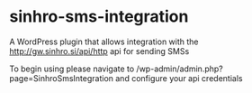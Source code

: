 # sinhro-sms-integration
A WordPress plugin that allows integration with the http://gw.sinhro.si/api/http api for sending SMSs

To begin using please navigate to /wp-admin/admin.php?page=SinhroSmsIntegration and configure your api credentials
